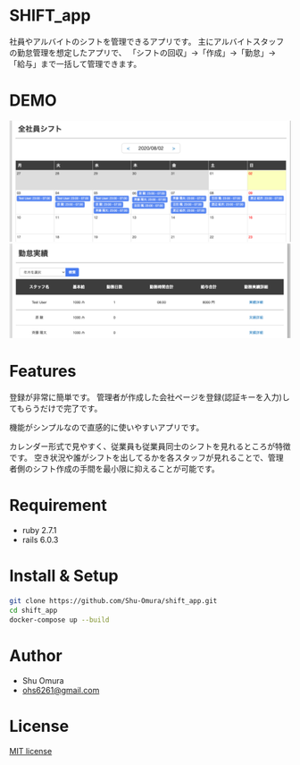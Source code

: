 # SHIFT_app

社員やアルバイトのシフトを管理できるアプリです。
主にアルバイトスタッフの勤怠管理を想定したアプリで、
「シフトの回収」→「作成」→「勤怠」→「給与」まで一括して管理できます。

# DEMO
![demo_2](https://github.com/Shu-Omura/shift_app/blob/images/public/demo_2.png)
![demo_1](https://github.com/Shu-Omura/shift_app/blob/images/public/demo_1.png)

# Features

登録が非常に簡単です。
管理者が作成した会社ページを登録(認証キーを入力)してもらうだけで完了です。

機能がシンプルなので直感的に使いやすいアプリです。

カレンダー形式で見やすく、従業員も従業員同士のシフトを見れるところが特徴です。
空き状況や誰がシフトを出してるかを各スタッフが見れることで、管理者側のシフト作成の手間を最小限に抑えることが可能です。

# Requirement
* ruby 2.7.1
* rails 6.0.3

# Install & Setup
```bash
git clone https://github.com/Shu-Omura/shift_app.git
cd shift_app
docker-compose up --build
```
# Author

* Shu Omura
* ohs6261@gmail.com

# License
[MIT license](https://en.wikipedia.org/wiki/MIT_License)
